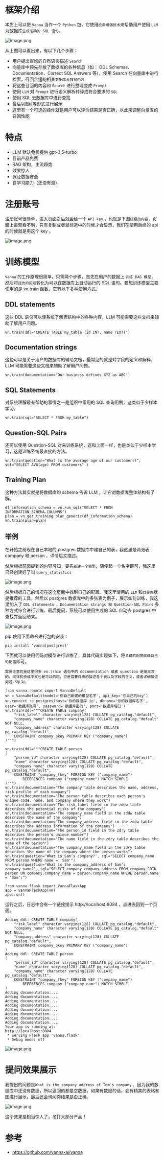 # 框架介绍
本质上可以把 `Vanna` 当作一个 `Python` 包，它使用`检索增强技术`来帮助用户使用 `LLM` 为数据库`生成准确的 SQL 语句`。

![image.png](https://p9-juejin.byteimg.com/tos-cn-i-k3u1fbpfcp/3ce5daf4476340e3bca9ce07feff0271~tplv-k3u1fbpfcp-jj-mark:0:0:0:0:q75.image#?w=2406&h=1724&s=593416&e=png&b=f9f9ff)

从上图可以看出来，有以下几个步骤：
- 用户提出查询的自然语言描述 `Search`
- 向量库中预先存放了数据库的各种信息（如： DDL Schemas、Documentation、Correct SQL Answers 等），使用 Search 在向量库中进行检索，召回合适的相关`数据库元数据内容`
- 将这些召回的内容和 `Search` 进行整理变成 `Prompt`
- 使用 `LLM` 对 `Prompt` 进行语义解析转译成符合要求的 `SQL` 
- 使用 SQL 去数据库中进行查找
- 最后以`图标`等形式进行展示
- 这里有一个可选的操作就是用户可以评价结果是否正确，以此来调整向量库的召回性能

# 特点

-  LLM 默认免费提供 gpt-3.5-turbo
-  目前产品免费
-  RAG 架构，主流趋势
-  效果惊人
-  保证数据安全
-  自学习能力（还没有测）

# 注册账号
注册账号很简单，进入页面之后就会给一个 `API key` ，也就是下图`红框的内容`，页面上直观看不到，只有复制或者鼠标选中的时候才会显示，我们在使用后续的 api 的时候就是用这个 key 。

![image.png](https://p1-juejin.byteimg.com/tos-cn-i-k3u1fbpfcp/236da9d12cd74f71b7326c1f1eaed17c~tplv-k3u1fbpfcp-jj-mark:0:0:0:0:q75.image#?w=1011&h=520&s=47632&e=png&b=1d2739)

# 训练模型

`Vanna` 的工作原理很简单，只需两个步骤，首先在用户的数据上 `训练 RAG 模型`，然后将`提出的问题`转化为可以在数据库上自动运行的 SQL 语句。要想训练模型主要使用的是 vn.train 函数，它有以下多种使用方式。

## DDL statements
这些 DDL 语句可以使系统了解表结构中的各种内容，LLM 可能需要这些文档来辅助了解用户问题。

    vn.train(ddl="CREATE TABLE my_table (id INT, name TEXT)")

## Documentation strings

这些可以是关于用户的数据库的辅助文档，最常见的就是对字段的定义和解释，LLM 可能需要这些文档来辅助了解用户问题。

    vn.train(documentation="Our business defines XYZ as ABC")

## SQL Statements
对系统理解最有帮助的事情之一是组织中常用的 SQL 查询用例，这类似于少样本学习。

    vn.train(sql="SELECT * FROM my_table")
    
## Question-SQL Pairs

还可以使用 Question-SQL 对来训练系统，这和上面一样，也是类似于少样本学习，这是训练系统最直接的方法。

    vn.train(question="What is the average age of our customers?", sql="SELECT AVG(age) FROM customers" )
    
## Training Plan

这种方法其实就是将数据库的 schema 告诉 LLM ，让它对数据库整体结构有了解。

    df_information_schema = vn.run_sql("SELECT * FROM INFORMATION_SCHEMA.COLUMNS")
    plan = vn.get_training_plan_generic(df_information_schema)
    vn.train(plan=plan)
## 举例 

在开始之前现在自己本地的 postgres 数据库中建自己的表，我这里是两张表 company 和 person ，详情后文描述。


然后根据前面提到的内容可知，要先`新建一个模型`，随便起一个名字即可，我这里已经创建好了叫 `query_statistics`

![image.png](https://p1-juejin.byteimg.com/tos-cn-i-k3u1fbpfcp/50640e58b49449578dfb0a0072734bd3~tplv-k3u1fbpfcp-jj-mark:0:0:0:0:q75.image#?w=1036&h=507&s=37955&e=png&b=202a3c)

然后根据自己的情况在[这个页面](https://vanna.ai/docs/postgres-openai-vanna-vannadb.html)中找到自己的配置。我这里使用的 `LLM` 和`向量库`就是推荐的工具，然后以 postgres 数据库中的多张表为例子，展示如何训练，我这里加入了 `DDL statements 、Documentation strings 和 Question-SQL Pairs` 多种方式综合进行训练，最后提问，系统可以使用生成的 SQL 自动去 postgres 中查找并返回结果。

![image.png](https://p9-juejin.byteimg.com/tos-cn-i-k3u1fbpfcp/51d2514cd9dc468490278891cc3707c3~tplv-k3u1fbpfcp-jj-mark:0:0:0:0:q75.image#?w=1462&h=839&s=100727&e=png&b=ffffff)

pip 使用下面命令进行包的安装：

    pip install 'vanna[postgres]'


下面就可以使用代码对模型进行训练了，具体代码实现如下，将`关键的配置改成自己的配置`即可。

`需要注意的是这里很多 vn.train 语句中的 documentation 或者 question 是英文写的，同样的换成中文也是可以的哦，只是需要详细的描述各个表以及字段的含义，或者详细描述问题-SQL对。`
```
from vanna.remote import VannaDefault
vn = VannaDefault(model='你自己新建的模型名字', api_key='你自己的key')
vn.connect_to_postgres(host='你的数据库 ip', dbname='你的数据库名字', user='数据库账号', password='数据库密码', port='数据库端口')
vn.train(ddl="""CREATE TABLE company(
    "risk_label" character varying(128) COLLATE pg_catalog."default",
    "company_name" character varying(128) COLLATE pg_catalog."default" NOT NULL,
    "company_address" character varying(128) COLLATE pg_catalog."default",
    CONSTRAINT company_pkey PRIMARY KEY ("company_name")
)""")

vn.train(ddl="""CREATE TABLE person
(
    "person_id" character varying(128) COLLATE pg_catalog."default",
    "name" character varying(128) COLLATE pg_catalog."default",
    "company_name" character varying(128) COLLATE pg_catalog."default",
    CONSTRAINT "company_fkey" FOREIGN KEY ("company_name")
        REFERENCES company ("company_name") MATCH SIMPLE
)""")
vn.train(documentation="The company table describes the name, address, risk profile of each company")
vn.train(documentation="The person table describes each person's unique code, name, and company where they work")
vn.train(documentation="The risk_label field in the zddw table describes the potential risks of the company")
vn.train(documentation="The company_name field in the zddw table describes the name of the company")
vn.train(documentation="The company_address field in the zddw table describes the address information of the company")
vn.train(documentation="The person_id field in the zdry table describes the person's unique number")
vn.train(documentation="The name field in the zdry table describes the name of the person")
vn.train(documentation="The company_name field in the zdry table describes the name of the company where the person works")
vn.train(question='What is Sam’s company?', sql="SELECT company_name FROM person WHERE name = 'Sam'")
vn.train(question='What is the company_address of Sam’s company_name?', sql="SELECT company.company_address FROM company JOIN person ON company.company_name = person.company_name WHERE person.name = 'Sam';")

from vanna.flask import VannaFlaskApp
app = VannaFlaskApp(vn)
app.run()
```

运行之后，日志中会有一个链接提示 http://localhost:8084 ，点进去回到一个页面。

    Adding ddl: CREATE TABLE company(
        "risk_label" character varying(128) COLLATE pg_catalog."default",
        "company_name" character varying(128) COLLATE pg_catalog."default" NOT NULL,
        "company_address" character varying(128) COLLATE pg_catalog."default",
        CONSTRAINT company_pkey PRIMARY KEY ("company_name")
    )
    Adding ddl: CREATE TABLE person
    (
        "person_id" character varying(128) COLLATE pg_catalog."default",
        "name" character varying(128) COLLATE pg_catalog."default",
        "company_name" character varying(128) COLLATE pg_catalog."default",
        CONSTRAINT "company_fkey" FOREIGN KEY ("company_name")
            REFERENCES company ("company_name") MATCH SIMPLE
    )
    Adding documentation....
    Adding documentation....
    Adding documentation....
    Adding documentation....
    Adding documentation....
    Adding documentation....
    Adding documentation....
    Adding documentation....
    Your app is running at:
    http://localhost:8084
     * Serving Flask app 'vanna.flask'
     * Debug mode: off
    
 
![image.png](https://p3-juejin.byteimg.com/tos-cn-i-k3u1fbpfcp/025d6c878fce4c23a19cfff0dcb5e2ed~tplv-k3u1fbpfcp-jj-mark:0:0:0:0:q75.image#?w=1866&h=562&s=36618&e=png&b=ffffff)
# 提问效果展示

我提出的问题是`What is the company address of Tom's company` ，因为我的数据库中还没有数据，所以返回的都是空数据，如果有数据的话，会有精美的表格和图进行展示，最后还会询问你结果是否正确。

![image.png](https://p3-juejin.byteimg.com/tos-cn-i-k3u1fbpfcp/841cf7cb547944fe9687eefd00f785bf~tplv-k3u1fbpfcp-jj-mark:0:0:0:0:q75.image#?w=743&h=911&s=48441&e=png&b=ffffff)

这个效果是相当惊人了，吊打大部分产品！

# 参考

- https://github.com/vanna-ai/vanna
